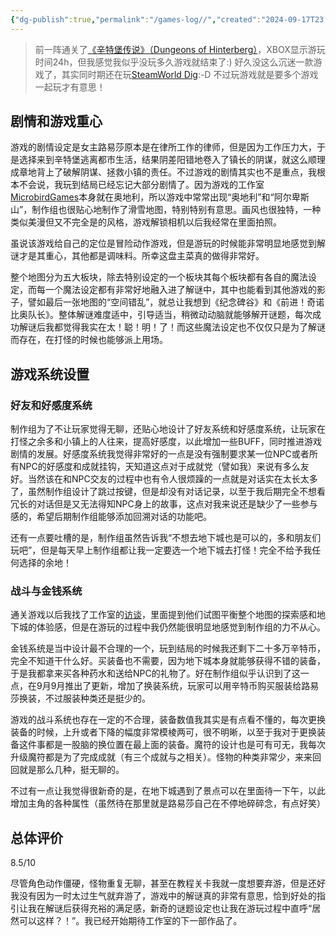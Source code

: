 ```yaml
---
{"dg-publish":true,"permalink":"/games-log//","created":"2024-09-17T23:38:52.252+08:00"}
---
```


> 前一阵通关了[《辛特堡传说》（Dungeons of Hinterberg）](https://store.steampowered.com/app/1983260/Dungeons_of_Hinterberg/)，XBOX显示游玩时间24h，但我感觉我似乎没玩多久游戏就结束了:) 好久没这么沉迷一款游戏了，其实同时期还在玩[SteamWorld Dig](https://store.steampowered.com/app/252410/SteamWorld_Dig/):-D 不过玩游戏就是要多个游戏一起玩才有意思！

## 剧情和游戏重心

游戏的剧情设定是女主路易莎原本是在律所工作的律师，但是因为工作压力大，于是选择来到辛特堡逃离都市生活，结果阴差阳错地卷入了镇长的阴谋，就这么顺理成章地背上了破解阴谋、拯救小镇的责任。不过游戏的剧情其实也不是重点，我根本不会说，我玩到结局已经忘记大部分剧情了。因为游戏的工作室[MicrobirdGames](https://x.com/microbirdgames)本身就在奥地利，所以游戏中常常出现“奥地利”和“阿尔卑斯山”，制作组也很贴心地制作了滑雪地图，特别特别有意思。画风也很独特，一种类似美漫但又不完全是的风格，游戏解锁相机以后我经常在里面拍照。

虽说该游戏给自己的定位是冒险动作游戏，但是游玩的时候能非常明显地感觉到解谜才是其重心，其他都是调味料。所幸这盘主菜真的做得非常好。

整个地图分为五大板块，除去特别设定的一个板块其每个板块都有各自的魔法设定，而每一个魔法设定都有非常好地融入进了解谜中，其中也能看到其他游戏的影子，譬如最后一张地图的“空间错乱”，就总让我想到《纪念碑谷》和《前进！奇诺比奥队长》。整体解谜难度适中，引导适当，稍微动动脑就能够解开谜题，每次成功解谜后我都觉得我实在太！聪！明！了！而这些魔法设定也不仅仅只是为了解谜而存在，在打怪的时候也能够派上用场。

## 游戏系统设置

### 好友和好感度系统

制作组为了不让玩家觉得无聊，还贴心地设计了好友系统和好感度系统，让玩家在打怪之余多和小镇上的人往来，提高好感度，以此增加一些BUFF，同时推进游戏剧情的发展。好感度系统我觉得非常好的一点是没有强制要求某一位NPC或者所有NPC的好感度和成就挂钩，天知道这点对于成就党（譬如我）来说有多么友好。当然该在和NPC交友的过程中也有令人很烦躁的一点就是对话实在太长太多了，虽然制作组设计了跳过按键，但是却没有对话记录，以至于我后期完全不想看冗长的对话但是又无法得知NPC身上的故事，这点对我来说还是缺少了一些参与感的，希望后期制作组能够添加回溯对话的功能吧。

还有一点要吐槽的是，制作组虽然告诉我“不想去地下城也是可以的，多和朋友们玩吧”，但是每天早上制作组都让我一定要选一个地下城去打怪！完全不给予我任何选择的余地！

### 战斗与金钱系统

通关游戏以后我找了工作室的[访谈](https://gameranx.com/features/id/503577/article/dungeons-of-hinterberg-interview-gameplay-inspirations-post-launch-plans-more/)，里面提到他们试图平衡整个地图的探索感和地下城的体验感，但是在游玩的过程中我仍然能很明显地感觉到制作组的力不从心。

金钱系统是当中设计最不合理的一个，玩到结局的时候我还剩下二十多万辛特币，完全不知道干什么好。买装备也不需要，因为地下城本身就能够获得不错的装备，于是我都拿来买各种药水和送给NPC的礼物了。好在制作组似乎认识到了这一点，在9月9月推出了更新，增加了换装系统，玩家可以用辛特币购买服装给路易莎换装，不过服装种类还是挺少的。

游戏的战斗系统也存在一定的不合理，装备数值我其实是有点看不懂的，每次更换装备的时候，上升或者下降的幅度非常模棱两可，很不明晰，以至于我对于更换装备这件事都是一股脑的换位置在最上面的装备。魔符的设计也是可有可无，我每次升级魔符都是为了完成成就（有三个成就与之相关）。怪物的种类非常少，来来回回就是那么几种，挺无聊的。

不过有一点让我觉得很新奇的是，在地下城遇到了景点可以在里面待一下午，以此增加主角的各种属性（虽然待在那里就是路易莎自己在不停地碎碎念，有点好笑）


## 总体评价

8.5/10

尽管角色动作僵硬，怪物重复无聊，甚至在教程关卡我就一度想要弃游，但是还好我没有因为一时太过生气就弃游了，游戏中的解谜真的非常有意思，恰到好处的指引让我在解谜后获得充裕的满足感，新奇的谜题设定也让我在游玩过程中直呼“居然可以这样？！”。我已经开始期待工作室的下一部作品了。